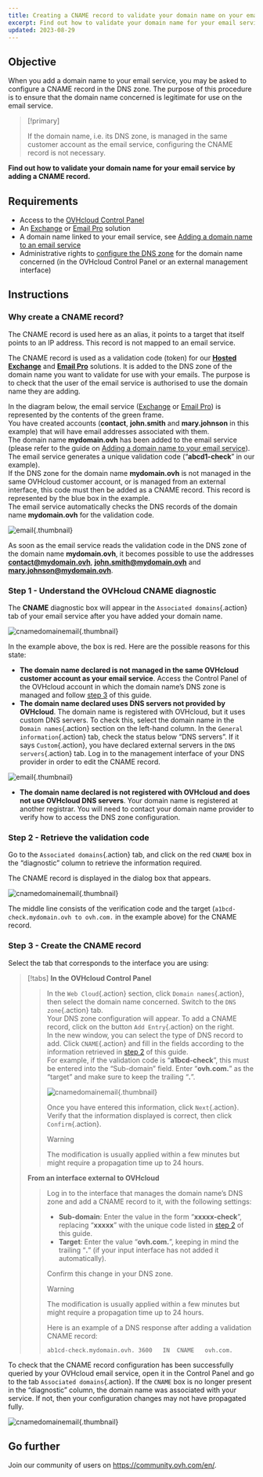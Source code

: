 ```yaml
---
title: Creating a CNAME record to validate your domain name on your email solution
excerpt: Find out how to validate your domain name for your email service by adding a CNAME record
updated: 2023-08-29
---
```


## Objective

When you add a domain name to your email service, you may be asked to configure a CNAME record in the DNS zone. The purpose of this procedure is to ensure that the domain name concerned is legitimate for use on the email service.

> [!primary]
>
> If the domain name, i.e. its DNS zone, is managed in the same customer account as the email service, configuring the CNAME record is not necessary.

**Find out how to validate your domain name for your email service by adding a CNAME record.**

## Requirements

- Access to the [OVHcloud Control Panel](https://www.ovh.com/auth/?action=gotomanager&from=https://www.ovh.co.uk/&ovhSubsidiary=GB)
- An [Exchange](https://www.ovhcloud.com/en-gb/emails/) or [Email Pro](https://www.ovhcloud.com/en-gb/emails/email-pro/) solution
- A domain name linked to your email service, see [Adding a domain name to an email service](/pages/web_cloud/email_and_collaborative_solutions/microsoft_exchange/exchange_adding_domain)
- Administrative rights to [configure the DNS zone](/pages/web_cloud/domains/dns_zone_edit) for the domain name concerned (in the OVHcloud Control Panel or an external management interface)

## Instructions

### Why create a CNAME record?

The CNAME record is used here as an alias, it points to a target that itself points to an IP address. This record is not mapped to an email service.

The CNAME record is used as a validation code (token) for our [**Hosted Exchange**](https://www.ovhcloud.com/en-gb/emails/hosted-exchange/) and [**Email Pro**](https://www.ovhcloud.com/en-gb/emails/email-pro/) solutions. It is added to the DNS zone of the domain name you want to validate for use with your emails. The purpose is to check that the user of the email service is authorised to use the domain name they are adding.

In the diagram below, the email service ([Exchange](https://www.ovhcloud.com/en-gb/emails/) or [Email Pro](https://www.ovhcloud.com/en/emails/email-pro/)) is represented by the contents of the green frame.<br>
You have created accounts (**contact**, **john.smith** and **mary.johnson** in this example) that will have email addresses associated with them.<br>
The domain name **mydomain.ovh** has been added to the email service (please refer to the guide on [Adding a domain name to your email service](/pages/web_cloud/email_and_collaborative_solutions/microsoft_exchange/exchange_adding_domain)).<br>
The email service generates a unique validation code (“**abcd1-check**” in our example).<br>
If the DNS zone for the domain name **mydomain.ovh** is not managed in the same OVHcloud customer account, or is managed from an external interface, this code must then be added as a CNAME record. This record is represented by the blue box in the example.<br>
The email service automatically checks the DNS records of the domain name **mydomain.ovh** for the validation code.

![email](images/email-dns-conf-cname01.png){.thumbnail}

As soon as the email service reads the validation code in the DNS zone of the domain name **mydomain.ovh**, it becomes possible to use the addresses **contact@mydomain.ovh**, **john.smith@mydomain.ovh** and **mary.johnson@mydomain.ovh**.

### Step 1 - Understand the OVHcloud CNAME diagnostic <a name="step1"></a>

The **CNAME** diagnostic box will appear in the `Associated domains`{.action} tab of your email service after you have added your domain name.

![cnamedomainemail](images/cname_exchange_diagnostic.png){.thumbnail}

In the example above, the box is red. Here are the possible reasons for this state:

- **The domain name declared is not managed in the same OVHcloud customer account as your email service**. Access the Control Panel of the OVHcloud account in which the domain name’s DNS zone is managed and follow [step 3](#step3) of this guide.
- **The domain name declared uses DNS servers not provided by OVHcloud**. The domain name is registered with OVHcloud, but it uses custom DNS servers. To check this, select the domain name in the `Domain names`{.action} section on the left-hand column. In the `General information`{.action} tab, check the status below “DNS servers”. If it says `Custom`{.action}, you have declared external servers in the `DNS servers`{.action} tab. Log in to the management interface of your DNS provider in order to edit the CNAME record.

![email](images/email-dns-conf-cname02.png){.thumbnail}

- **The domain name declared is not registered with OVHcloud and does not use OVHcloud DNS servers**. Your domain name is registered at another registrar. You will need to contact your domain name provider to verify how to access the DNS zone configuration.

### Step 2 - Retrieve the validation code <a name="step2"></a>

Go to the `Associated domains`{.action} tab, and click on the red `CNAME` box in the “diagnostic” column to retrieve the information required.

The CNAME record is displayed in the dialog box that appears.

![cnamedomainemail](images/cname_exchange_informations.png){.thumbnail}

The middle line consists of the verification code and the target (`a1bcd-check.mydomain.ovh to ovh.com.` in the example above) for the CNAME record.

### Step 3 - Create the CNAME record <a name="step3"></a>

Select the tab that corresponds to the interface you are using:

> [!tabs]
> **In the OVHcloud Control Panel**
>> In the `Web Cloud`{.action} section, click `Domain names`{.action}, then select the domain name concerned. Switch to the `DNS zone`{.action} tab.<br>
>> Your DNS zone configuration will appear. To add a CNAME record, click on the button `Add Entry`{.action} on the right.<br>
>> In the new window, you can select the type of DNS record to add. Click `CNAME`{.action} and fill in the fields according to the information retrieved in [step 2](#step2) of this guide.<br>
>> For example, if the validation code is “**a1bcd-check**”, this must be entered into the “Sub-domain” field. Enter “**ovh.com.**” as the “target” and make sure to keep the trailing “**.**”.
>>
>> ![cnamedomainemail](images/cname_add_entry_dns_zone.png){.thumbnail}
>>
>> Once you have entered this information, click `Next`{.action}. Verify that the information displayed is correct, then click `Confirm`{.action}.<br>
>>
>> > [!warning]
>> >
>> > The modification is usually applied within a few minutes but might require a propagation time up to 24 hours.
>>
> **From an interface external to OVHcloud**
>>
>> Log in to the interface that manages the domain name’s DNS zone and add a CNAME record to it, with the following settings:
>>
>> - **Sub-domain**: Enter the value in the form “**xxxxx-check**”, replacing “**xxxxx**” with the unique code listed in [step 2](#step2) of this guide.
>> - **Target**: Enter the value “**ovh.com.**”, keeping in mind the trailing “**.**” (if your input interface has not added it automatically).
>>
>> Confirm this change in your DNS zone.
>>
>> > [!warning]
>> >
>> > The modification is usually applied within a few minutes but might require a propagation time up to 24 hours.
>> >
>>
>> Here is an example of a DNS response after adding a validation CNAME record:
>>
>> ```text
>> ab1cd-check.mydomain.ovh. 3600	IN	CNAME	ovh.com.
>> ```

To check that the CNAME record configuration has been successfully queried by your OVHcloud email service, open it in the Control Panel and go to the tab `Associated domains`{.action}. If the `CNAME` box is no longer present in the “diagnostic” column, the domain name was associated with your service. If not, then your configuration changes may not have propagated fully.

![cnamedomainemail](images/cname_exchange_diagnostic_green.png){.thumbnail}

## Go further

Join our community of users on <https://community.ovh.com/en/>.

